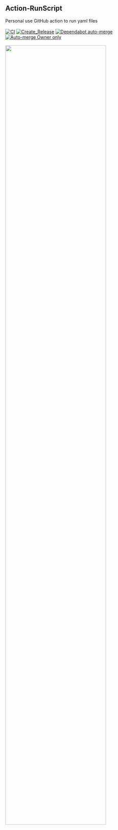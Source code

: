 ## Action-RunScript

Personal use GitHub action to run yaml files <br></br>
[![CI](https://github.com/jge162/Action-RunScript/actions/workflows/Action-RunScript.yml/badge.svg)](https://github.com/jge162/Action-RunScript/actions/workflows/Action-RunScript.yml)
[![Create_Release](https://github.com/jge162/Action-RunScript/actions/workflows/CreateRelease.yml/badge.svg)](https://github.com/jge162/Action-RunScript/actions/workflows/CreateRelease.yml)
[![Dependabot auto-merge](https://github.com/jge162/Action-RunScript/actions/workflows/AutoMergeDependabot.yml/badge.svg)](https://github.com/jge162/Action-RunScript/actions/workflows/AutoMergeDependabot.yml)
[![Auto-merge Owner only](https://github.com/jge162/Action-RunScript/actions/workflows/AutoMerge.yml/badge.svg)](https://github.com/jge162/Action-RunScript/actions/workflows/AutoMerge.yml)
<br></br>
<img src="https://user-images.githubusercontent.com/31228460/218295872-1865b4ba-9c3c-4a28-bac8-0fd11c7c37f6.png" width="79%">
